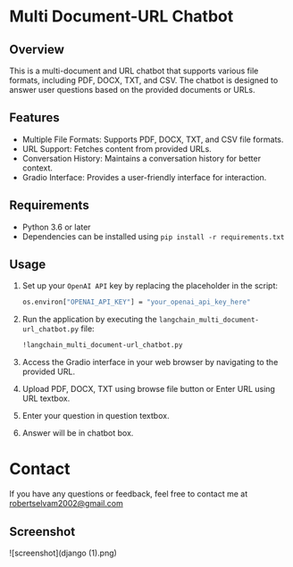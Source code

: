 
# Multi Document-URL Chatbot

## Overview

This is a multi-document and URL chatbot that supports various file formats, including PDF, DOCX, TXT, and CSV. The chatbot is designed to answer user questions based on the provided documents or URLs.

## Features

- Multiple File Formats: Supports PDF, DOCX, TXT, and CSV file formats.
- URL Support: Fetches content from provided URLs.
- Conversation History: Maintains a conversation history for better context.
- Gradio Interface: Provides a user-friendly interface for interaction.

## Requirements

- Python 3.6 or later
- Dependencies can be installed using `pip install -r requirements.txt`

## Usage

1. Set up your `OpenAI API` key by replacing the placeholder in the script:

   ```bash
   os.environ["OPENAI_API_KEY"] = "your_openai_api_key_here"

2. Run the application by executing the `langchain_multi_document-url_chatbot.py` file:

   ```bash
   !langchain_multi_document-url_chatbot.py

3. Access the Gradio interface in your web browser by navigating to the provided URL.

3. Upload PDF, DOCX, TXT using browse file button or Enter URL using URL textbox. 

4. Enter your question in question textbox.

5. Answer will be in chatbot box.

# Contact
If you have any questions or feedback, feel free to contact me at robertselvam2002@gmail.com

## Screenshot
![screenshot](django (1).png)
